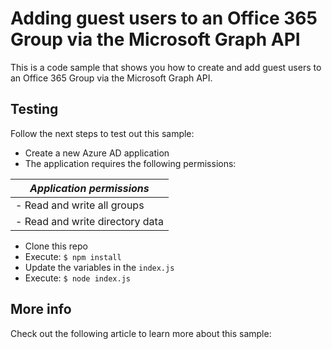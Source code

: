 # Adding guest users to an Office 365 Group via the Microsoft Graph API

This is a code sample that shows you how to create and add guest users to an Office 365 Group via the Microsoft Graph API.

## Testing

Follow the next steps to test out this sample:

- Create a new Azure AD application
- The application requires the following permissions:

|*Application permissions*|
|---|
|- Read and write all groups|
|- Read and write directory data|

- Clone this repo
- Execute: `$ npm install`
- Update the variables in the `index.js`
- Execute: `$ node index.js`

## More info

Check out the following article to learn more about this sample: 